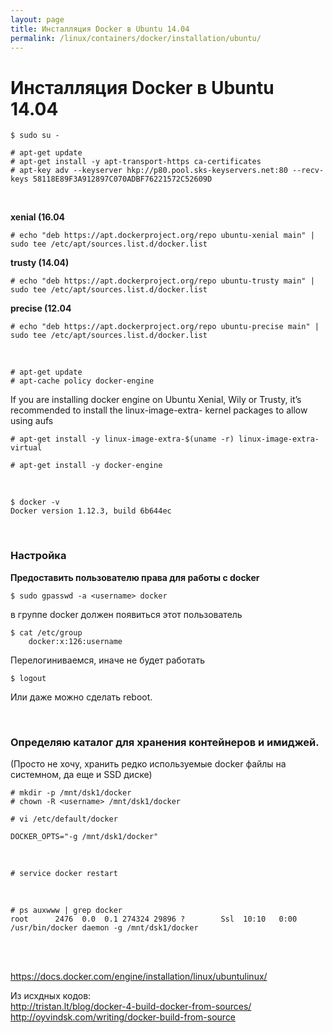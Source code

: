 ```yaml
---
layout: page
title: Инсталляция Docker в Ubuntu 14.04
permalink: /linux/containers/docker/installation/ubuntu/
---
```




# Инсталляция Docker в Ubuntu 14.04


<!-- **Вариант 1 устанавливаем docker из репо docker (рекоменую)**   -->

    $ sudo su -

    # apt-get update
    # apt-get install -y apt-transport-https ca-certificates
    # apt-key adv --keyserver hkp://p80.pool.sks-keyservers.net:80 --recv-keys 58118E89F3A912897C070ADBF76221572C52609D

<br/>

**xenial (16.04**

    # echo "deb https://apt.dockerproject.org/repo ubuntu-xenial main" | sudo tee /etc/apt/sources.list.d/docker.list

**trusty (14.04)**

    # echo "deb https://apt.dockerproject.org/repo ubuntu-trusty main" | sudo tee /etc/apt/sources.list.d/docker.list

**precise (12.04**

    # echo "deb https://apt.dockerproject.org/repo ubuntu-precise main" | sudo tee /etc/apt/sources.list.d/docker.list

<br/>

    # apt-get update
    # apt-cache policy docker-engine

If you are installing docker engine on Ubuntu Xenial, Wily or Trusty, it’s recommended to install the linux-image-extra- kernel packages to allow using aufs

    # apt-get install -y linux-image-extra-$(uname -r) linux-image-extra-virtual

    # apt-get install -y docker-engine

<br/>

    $ docker -v
    Docker version 1.12.3, build 6b644ec



<!-- <br/>

**Вариант 2: устанавливаем docker из репо docker (рекоменую)**

    # wget -qO- https://get.docker.com/gpg | apt-key add -
    # echo "deb http://get.docker.com/ubuntu docker main" >> /etc/apt/sources.list.d/docker.list

    # apt-get update
    # apt-get install -y lxc-docker

    # docker -v



<br/>

**Вариант 3: устанавливаем docker из репо ubuntu. (не рекомендую)**

    $ sudo su -

    # apt-get update
    # apt-get install -y docker.io
    # service docker.io status

    $ docker -v -->

<!--
<br/>

**Вариант 2: Из исходников, что лежат на github (я не разобрался и у меня не заработало!!!)**


    $ sudo apt-get install make git
    $ cd /tmp/
    $ git clone --depth=1 https://github.com/docker/docker.git

    $ cd docker/

    $ sudo make build
    $ sudo make binary


    $ ./bundles/1.14.0-dev/binary-client/docker --version
    Docker version 1.14.0-dev, build 001cbc4

    $ sudo ./bundles/1.14.0-dev/binary-daemon/dockerd --version
    Docker version 1.14.0-dev, build 001cbc4


    # rm /usr/bin/docker

    # ln -s  /tmp/docker/bundles/1.12.4-rc1/binary-client/docker-1.12.4-rc1 /usr/bin/docker
    # ln -s  /tmp/docker/bundles/1.12.4-rc1/binary-daemon/dockerd-1.12.4-rc1 /usr/bin/dockerd

    # docker daemon

    Ошибка!!!

Мне пока не горит. Нет желания тратить на исследование свое личное время. Если кто подскажет как сделать или я сам разберусь, напишу.

 -->

<br/>

### Настройка

**Предоставить пользователю права для работы с docker**

    $ sudo gpasswd -a <username> docker

в группе docker должен появиться этот пользователь  

    $ cat /etc/group
        docker:x:126:username

Перелогиниваемся, иначе не будет работать

    $ logout

Или даже можно сделать reboot.

<br/>

### Определяю каталог для хранения контейнеров и имиджей.

(Просто не хочу, хранить редко используемые docker файлы на системном, да еще и SSD диске)

    # mkdir -p /mnt/dsk1/docker
    # chown -R <username> /mnt/dsk1/docker

    # vi /etc/default/docker

    DOCKER_OPTS="-g /mnt/dsk1/docker"

<br/>

    # service docker restart

<br/>

    # ps auxwww | grep docker
    root      2476  0.0  0.1 274324 29896 ?        Ssl  10:10   0:00 /usr/bin/docker daemon -g /mnt/dsk1/docker


<br/>
<br/>

https://docs.docker.com/engine/installation/linux/ubuntulinux/


Из исхдных кодов:  
http://tristan.lt/blog/docker-4-build-docker-from-sources/  
http://oyvindsk.com/writing/docker-build-from-source  

